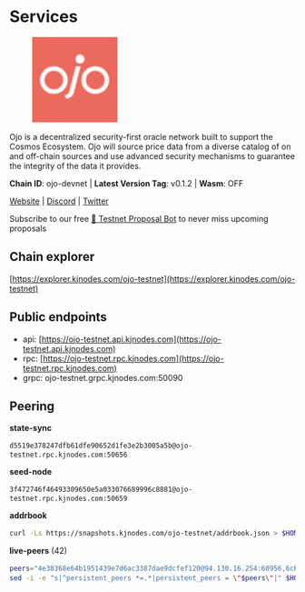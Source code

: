 # Services

<figure><img src="https://raw.githubusercontent.com/kj89/cosmos-images/main/logos/ojo.png" width="150" alt=""><figcaption></figcaption></figure>

Ojo is a decentralized security-first oracle network built  to support the Cosmos Ecosystem. Ojo will source price data  from a diverse catalog of on and off-chain sources and use  advanced security mechanisms to guarantee the integrity of the data it provides.

**Chain ID**: ojo-devnet | **Latest Version Tag**: v0.1.2 | **Wasm**: OFF

[Website](https://ojo.network) | [Discord](https://discord.gg/fd8Yrex8nC) | [Twitter](https://twitter.com/ojo_network)



Subscribe to our free [🤖 Testnet Proposal Bot](https://t.me/kjnodes_testnet_proposal_bot) to never miss upcoming proposals


## Chain explorer
[https://explorer.kjnodes.com/ojo-testnet](https://explorer.kjnodes.com/ojo-testnet)

## Public endpoints

* api: [https://ojo-testnet.api.kjnodes.com](https://ojo-testnet.api.kjnodes.com)
* rpc: [https://ojo-testnet.rpc.kjnodes.com](https://ojo-testnet.rpc.kjnodes.com)
* grpc: ojo-testnet.grpc.kjnodes.com:50090

## Peering

**state-sync**

```text
d5519e378247dfb61dfe90652d1fe3e2b3005a5b@ojo-testnet.rpc.kjnodes.com:50656
```

**seed-node**

```text
3f472746f46493309650e5a033076689996c8881@ojo-testnet.rpc.kjnodes.com:50659
```

**addrbook**
```bash
curl -Ls https://snapshots.kjnodes.com/ojo-testnet/addrbook.json > $HOME/.ojo/config/addrbook.json
```

**live-peers** (42)
```bash
peers="4e38368e64b1951439e7d6ac3387dae9dcfef120@94.130.16.254:60956,6cbb393c7b4b061a3b63d8061e67ce8fcf53f8d6@95.214.55.109:2626,5461b1ff958615ab65b97a788774c557921e72ec@89.117.57.201:19656,c2ed1269cd275202e4d69fdb64e194e59b20f573@185.245.182.152:40656,7186f24ace7f4f2606f56f750c2684d387dc39ac@65.108.231.124:12656,23830179727e6e38933e95000cb84ece4112f78c@185.155.97.74:18656,d5519e378247dfb61dfe90652d1fe3e2b3005a5b@65.109.68.190:50656,f3e3a1d7684f3af1d434596e9b70ab21f4d67838@165.232.119.140:26656,5c2a752c9b1952dbed075c56c600c3a79b58c395@95.214.52.139:27226,cf2de6fcee7dd1e7bbe3413e9c182481f49eede0@65.108.9.164:21656,d1c5c6bf4641d1800e931af6858275f08c20706d@23.88.5.169:18656,7bf4e4a18bf2006f79f50c79903f77d4e2a5a303@65.21.77.175:33307,bdd24cab3246503ae261aea82f077ffb66d56ce3@95.216.39.183:28656,d6b0791afd2d41c47bce8c152174b40c230988ba@138.201.225.104:47756,5ca82e3383c750de5a7d47a084c9a67fef0847dd@159.89.21.115:26656,2905d22a658a7138c03c0259fba4c168260682bb@159.69.208.78:26656,d9df87e2e26db62ef4014ce6e8705ee11bda304f@176.124.220.21:4669,5af3d50dcc231884f3d3da3e3caecb0deef1dc5b@142.132.134.112:25356,d30444b8fc8ae5867cd620651fdef2a064fded2a@89.64.74.222:26656,1786d7d18b39d5824cae23e8085c87883ed661e6@65.109.147.57:36656,ae3621c022cddc8c05d7640c14147d257746fb74@185.215.166.73:26656,9ebe723eef929e9eff748f4046d6130ee349a398@65.108.203.149:24017,f474a520009496972515f843cdb835fc7d663779@65.109.23.114:21656,863a266ca1a958b9d122511289041905120e26dd@185.245.183.254:26656,c2f1a2474219cdd314e271429b415732261ebaa3@148.251.19.197:26666,11bb322f6396a1ca67717cf162385ed250503e28@154.12.253.123:36656,b133dde2713a216a017399920419fcb1e084cdb2@136.243.88.91:7330,59954989ec7cb0c12ec55128d142db1a274b4465@135.181.221.186:26656,2f739fc450015f90acc7f7199e77780d07616257@65.109.90.171:36656,9dc1f555bd37d6840237f32a2cd4d79ba1c80cb5@65.108.227.112:31656,66b140833cba7cadd92d544088d735e219adbf01@65.108.226.183:21656,18300f0a5973798c3900fe51ff255bb6bca982f9@65.109.65.248:36656,4640b6c775c05b6146a708a3b5ec2241c1688588@161.97.147.255:50656,b6c75d1fbdc9c39daaaf52a4c0937b9f06975808@167.235.198.193:46656,8f414276a2cb7a97d37a3e126c186972e1968039@65.108.4.233:56656,0ea23938eaefffe447eb0126d4951e2ac9c45637@45.140.147.252:26656,057e1ebe8aed2c27bcacb0eeb54dee01f3c6eddd@65.108.200.49:8656,ae3b71414e67664f0eafa115980ad0e5c2aa9985@176.37.119.156:26694,f63f353c1e8b47b6fe1cbbda91b5a91673c155b3@89.163.132.156:36656,4c66c9cd1bd73a2e8ff7fde84292850f9002efdc@65.109.92.148:26656,d0973fcf352a68fda91624f05b7d90e171cce032@65.109.28.226:05656,1879aa588b4d6431bf40543f3a44129dcf60a043@144.91.77.68:50656"
sed -i -e "s|^persistent_peers *=.*|persistent_peers = \"$peers\"|" $HOME/.ojo/config/config.toml
```
